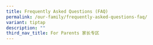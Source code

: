 ```yaml
---
title: Frequently Asked Questions (FAQ)
permalink: /our-family/frequently-asked-questions-faq/
variant: tiptap
description: ""
third_nav_title: For Parents 家长专区
---
```

